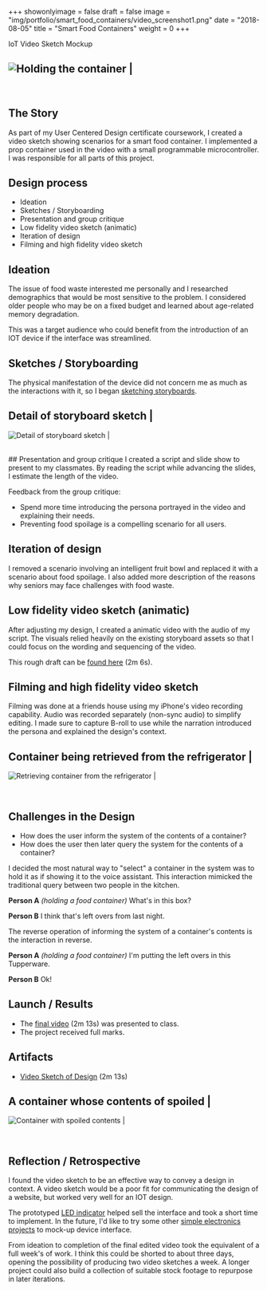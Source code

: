 +++
showonlyimage = false
draft = false
image = "img/portfolio/smart_food_containers/video_screenshot1.png"
date = "2018-08-05"
title = "Smart Food Containers"
weight = 0
+++

IoT Video Sketch Mockup

<!--more-->

![Holding the container][holding] |
-----------------------------------

[holding]: /img/portfolio/smart_food_containers/holding_container_sm.jpg
<br>

## The Story

As part of my User Centered Design certificate coursework, I created a video sketch showing scenarios for a smart food container. I implemented a prop container used in the video with a small programmable microcontroller. I was responsible for all parts of this project.

## Design process

- Ideation
- Sketches / Storyboarding
- Presentation and group critique
- Low fidelity video sketch (animatic)
- Iteration of design
- Filming and high fidelity video sketch

## Ideation
The issue of food waste interested me personally and I researched demographics that would be most sensitive to the problem. I considered older people who may be on a fixed budget and learned about age-related memory degradation.

This was a target audience who could benefit from the introduction of an IOT device if the interface was streamlined.

## Sketches / Storyboarding
The physical manifestation of the device did not concern me as much as the interactions with it, so I began [sketching storyboards][sketches].

Detail of storyboard sketch                   |
------------------------------------------------
![Detail of storyboard sketch][sketch_detail] |

[sketch_detail]: /img/portfolio/smart_food_containers/storyboards2_sm.jpeg

<br>
## Presentation and group critique
I created a script and slide show to present to my classmates. By reading the script while advancing the slides, I estimate the length of the video.

Feedback from the group critique:

- Spend more time introducing the persona portrayed in the video and explaining their needs.
- Preventing food spoilage is a compelling scenario for all users.

## Iteration of design
I removed a scenario involving an intelligent fruit bowl and replaced it with a scenario about food spoilage. I also added more description of the reasons why seniors may face challenges with food waste.

## Low fidelity video sketch (animatic)
After adjusting my design, I created a animatic video with the audio of my script. The visuals relied heavily on the existing storyboard assets so that I could focus on the wording and sequencing of the video.

This rough draft can be [found here][rough draft] (2m 6s).

## Filming and high fidelity video sketch
Filming was done at a friends house using my iPhone's video recording capability. Audio was recorded separately (non-sync audio) to simplify editing. I made sure to capture B-roll to use while the narration introduced the persona and explained the design's context.

Container being retrieved from the refrigerator          |
----------------------------------------------------------
![Retrieving container from the refrigerator][in_fridge] |

[in_fridge]: /img/portfolio/smart_food_containers/green_in_fridge_sm.jpg

<br>

## Challenges in the Design
- How does the user inform the system of the contents of a container?
- How does the user then later query the system for the contents of a container?

I decided the most natural way to "select" a container in the system was to hold it as if showing it to the voice assistant. This interaction mimicked the traditional query between two people in the kitchen.

**Person A** *(holding a food container)* What's in this box?

**Person B** I think that's left overs from last night.

The reverse operation of informing the system of a container's contents is the interaction in reverse.

**Person A** *(holding a food container)* I'm putting the left overs in this Tupperware.

**Person B** Ok!

<!-- ## Re-evaluation of Design Decisions
- show iteration and process

## Development Adjustment
- Presented rough draft to class for group critique
- Concerns raised:
 - 
 -
- Adjustments to design:
 -
 -
-->

## Launch / Results
- The [final video][final] (2m 13s) was presented to class.
- The project received full marks.

## Artifacts
- [Video Sketch of Design][final] (2m 13s)

A container whose contents of spoiled        |
----------------------------------------------
![Container with spoiled contents][spoiled]  |

[spoiled]: /img/portfolio/smart_food_containers/red_on_table_sm.jpg

<br>

<!-- - scans of sketches
- scans of storyboards
- GIF of animatic
- animatic video on YouTube
- photos of filming?
- GIF of final video -->

## Reflection / Retrospective

I found the video sketch to be an effective way to convey a design in context. A video sketch would be a poor fit for communicating the design of a website, but worked very well for an IOT design.

The prototyped [LED indicator][circuit express] helped sell the interface and took a short time to implement. In the future, I'd like to try some other [simple electronics projects][display] to mock-up device interface.

From ideation to completion of the final edited video took the equivalent of a full week's of work. I think this could be shorted to about three days, opening the possibility of producing two video sketches a week. A longer project could also build a collection of suitable stock footage to repurpose in later iterations.

[sketches]: /img/portfolio/smart_food_containers/storyboards.jpeg
[rough draft]: https://youtu.be/EbV5XWL1Mug
[final]: https://youtu.be/Zyh6FMZ8ikU
[circuit express]: https://www.adafruit.com/product/3333
[display]: https://www.adafruit.com/product/3625
